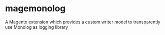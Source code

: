 magemonolog
===========

A Magento extension which provides a custom writer model to transparently use Monolog as logging library
